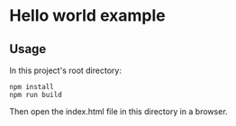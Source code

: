 # Hello world example

## Usage

In this project's root directory:

```
npm install
npm run build
```

Then open the index.html file in this directory in a browser.
